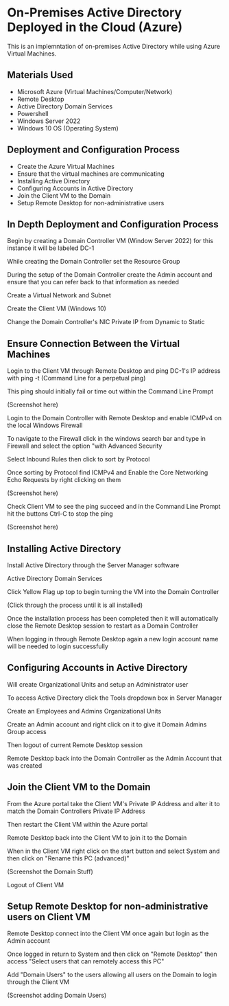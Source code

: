 <h1>On-Premises Active Directory Deployed in the Cloud (Azure)</h1>
This is an implemntation of on-premises Active Directory while using Azure Virtual Machines.

<h2>Materials Used</h2>

-  Microsoft Azure (Virtual Machines/Computer/Network)
-  Remote Desktop
-  Active Directory Domain Services
-  Powershell
-  Windows Server 2022
-  Windows 10 OS (Operating System)

<h2>Deployment and Configuration Process</h2>

-  Create the Azure Virtual Machines
-  Ensure that the virtual machines are communicating
-  Installing Active Directory
-  Configuring Accounts in Active Directory
-  Join the Client VM to the Domain
-  Setup Remote Desktop for non-administrative users

<h2>In Depth Deployment and Configuration Process</h2>

Begin by creating a Domain Controller VM (Window Server 2022) for this instance it will be labeled DC-1

While creating the Domain Controller set the Resource Group

During the setup of the Domain Controller create the Admin account and ensure that you can refer back to that information as needed

Create a Virtual Network and Subnet

Create the Client VM (Windows 10)

Change the Domain Controller's NIC Private IP from Dynamic to Static



<h2>Ensure Connection Between the Virtual Machines</h2>

Login to the Client VM through Remote Desktop and ping DC-1's IP address with ping -t (Command Line for a perpetual ping)

This ping should initially fail or time out within the Command Line Prompt

(Screenshot here)

Login to the Domain Controller with Remote Desktop and enable ICMPv4 on the local Windows Firewall

To navigate to the Firewall click in the windows search bar and type in Firewall and select the option "with Advanced Security

Select Inbound Rules then click to sort by Protocol

Once sorting by Protocol find ICMPv4 and Enable the Core Networking Echo Requests by right clicking on them

(Screenshot here)


Check Client VM to see the ping succeed and in the Command Line Prompt hit the buttons Ctrl-C to stop the ping

(Screenshot here)

<h2>Installing Active Directory</h2>

Install Active Directory through the Server Manager software

Active Directory Domain Services

Click Yellow Flag up top to begin turning the VM into the Domain Controller

(Click through the process until it is all installed)

Once the installation process has been completed then it will automatically close the Remote Desktop session to restart as a Domain Controller

When logging in through Remote Desktop again a new login account name will be needed to login successfully



<h2>Configuring Accounts in Active Directory</h2>

Will create Organizational Units and setup an Administrator user

To access Active Directory click the Tools dropdown box in Server Manager

Create an Employees and Admins Organizational Units

Create an Admin account and right click on it to give it Domain Admins Group access 

Then logout of current Remote Desktop session

Remote Desktop back into the Domain Controller as the Admin Account that was created



<h2>Join the Client VM to the Domain</h2>

From the Azure portal take the Client VM's Private IP Address and alter it to match the Domain Controllers Private IP Address

Then restart the Client VM within the Azure portal

Remote Desktop back into the Client VM to join it to the Domain

When in the Client VM right click on the start button and select System and then click on "Rename this PC (advanced)"

(Screenshot the Domain Stuff)

Logout of Client VM

<h2>Setup Remote Desktop for non-administrative users on Client VM</h2>

Remote Desktop connect into the Client VM once again but login as the Admin account

Once logged in return to System and then click on "Remote Desktop" then access "Select users that can remotely access this PC"

Add "Domain Users" to the users allowing all users on the Domain to login through the Client VM

(Screenshot adding Domain Users)



